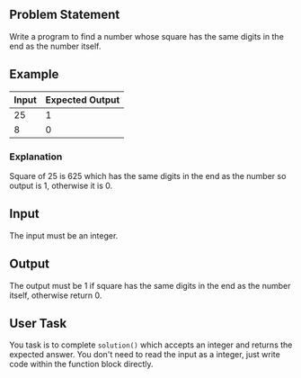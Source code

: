 ## Problem Statement

Write a program to find a number whose square has the same digits in the end as the number itself.

## Example

| Input | Expected Output |
| ----- | --------------- |
| 25    | 1               |
| 8     | 0               |

### Explanation

Square of 25 is 625 which has the same digits in the end as the number so output is 1, otherwise it is 0.

## Input

The input must be an integer.

## Output

The output must be 1 if square has the same digits in the end as the number itself, otherwise return 0.

## User Task

You task is to complete `solution()` which accepts an integer and returns the expected answer. You don't need to read the input as a integer, just write code within the function block directly.
